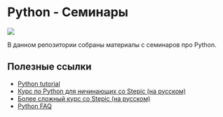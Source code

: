 Python - Семинары
======


![](http://cdn.fishki.net/upload/post/2017/03/29/2253485/5c513c096b0e3b70e9c9d4e76aeb94fb.jpg)

В данном репозитории собраны материалы с семинаров про Python.

Полезные ссылки
------

* [Python tutorial](https://docs.python.org/3/tutorial/index.html)
* [Курс по Python для ничинающих со Stepic (на русском)](https://stepik.org/course/Программирование-на-Python-67)
* [Более сложный курс со Stepic (на русском)](https://stepik.org/course/Python-основы-и-применение-512)
* [Python FAQ](https://docs.python.org/3/faq/)
